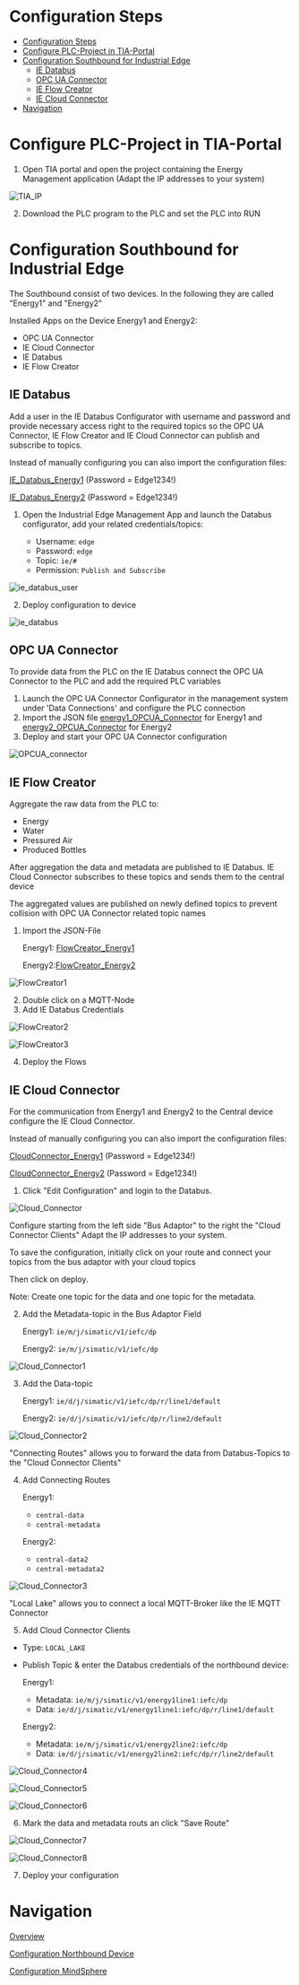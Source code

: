 # Configuration Steps
- [Configuration Steps](#configuration-steps)
- [Configure PLC-Project in TIA-Portal](#configure-plc-project-in-tia-portal)
- [Configuration Southbound for Industrial Edge](#configuration-southbound-for-industrial-edge)
  - [IE Databus](#ie-databus)
  - [OPC UA Connector](#opc-ua-connector)
  - [IE Flow Creator](#ie-flow-creator)
  - [IE Cloud Connector](#ie-cloud-connector)
- [Navigation](#navigation)
  

# Configure PLC-Project in TIA-Portal

1. Open TIA portal and open the project containing the Energy Management application (Adapt the IP addresses to your system)
   
![TIA_IP](graphics/TIA_IP.png)

2. Download the PLC program to the PLC and set the PLC into RUN
   

# Configuration Southbound for Industrial Edge

The Southbound consist of two devices. In the following they are called "Energy1" and "Energy2"

Installed Apps on the Device Energy1 and Energy2: 
  - OPC UA Connector
  - IE Cloud Connector
  - IE Databus
  - IE Flow Creator

## IE Databus

Add a user in the IE Databus Configurator with username and password and provide necessary access right to the required topics so the OPC UA Connector, IE Flow Creator and IE Cloud Connector can publish and subscribe to topics.

Instead of manually configuring you can also import the configuration files:

[IE_Databus_Energy1](../src/CentralDevice/IE-Databus.json) (Password = Edge1234!)

[IE_Databus_Energy2](../src/CentralDevice/IE-Databus.json) (Password = Edge1234!)

1. Open the Industrial Edge Management App and launch the Databus configurator, add your related credentials/topics:

   - Username: `edge`
   - Password: `edge`
   - Topic: `ie/#`
   - Permission: `Publish and Subscribe`

  ![ie_databus_user](graphics/IE_Databus_User.png)

2. Deploy configuration to device

  ![ie_databus](graphics/IE_Databus.png)


## OPC UA Connector

To provide data from the PLC on the IE Databus connect the OPC UA Connector to the PLC and add the required PLC variables

1. Launch the OPC UA Connector Configurator  in the management system under 'Data Connections' and configure the PLC connection 
2. Import the JSON file [energy1_OPCUA_Connector](../src/Device_Energy1/energy1_OPCUA_Connector.json) for Energy1 and [energy2_OPCUA_Connector](../src/Device_Energy2/energy2_OPCUA_Connector.json) for Energy2 
3. Deploy and start your OPC UA Connector configuration

  ![OPCUA_connector](graphics/OPCUA_Connector.png)

## IE Flow Creator

Aggregate the raw data from the PLC to:
- Energy
- Water
- Pressured Air
- Produced Bottles 

After aggregation the data and metadata are published to IE Databus. IE Cloud Connector subscribes to these topics and sends them to the central device 

The aggregated values are published on newly defined topics to prevent collision with OPC UA Connector related topic names

1. Import the JSON-File
  
    Energy1: [FlowCreator_Energy1](../src/Device_Energy1/FlowCreator_Energy1.json)

    Energy2:[FlowCreator_Energy2](../src/Device_Energy2/FlowCreator_Energy2.json)
  
    
  ![FlowCreator1](graphics/Flow_Creator1.png)

2. Double click on a MQTT-Node  
3. Add IE Databus Credentials
  
  ![FlowCreator2](graphics/Flow_Creator2.png)
  
    
  ![FlowCreator3](graphics/Flow_Creator3.png)

4. Deploy the Flows

## IE Cloud Connector

For the communication from Energy1 and Energy2 to the Central device configure the IE Cloud Connector. 

Instead of manually configuring you can also import the configuration files:

[CloudConnector_Energy1](../src/Device_Energy1/CloudConnector_Energy1.json) (Password = Edge1234!)

[CloudConnector_Energy2](../src/Device_Energy2/CloudConnector_Energy2.json) (Password = Edge1234!)

1. Click "Edit Configuration" and login to the Databus.

  ![Cloud_Connector](graphics/Cloud_Connector_Login.png)

Configure starting from the left side "Bus Adaptor" to the right the "Cloud Connector Clients" Adapt the IP addresses to your system.

To save the configuration, initially click on your route and connect your topics from the bus adaptor with your cloud topics 

Then click on deploy.

Note: Create one topic for the data and one topic for the metadata. 


2. Add the Metadata-topic in the Bus Adaptor Field

    Energy1: `ie/m/j/simatic/v1/iefc/dp`

    Energy2: `ie/m/j/simatic/v1/iefc/dp` 
  
      
  ![Cloud_Connector1](graphics/Cloud_Connector_Topic2.png)
  
3. Add the Data-topic
   
   Energy1:
   `ie/d/j/simatic/v1/iefc/dp/r/line1/default`
  
   Energy2:
   `ie/d/j/simatic/v1/iefc/dp/r/line2/default`
    
  ![Cloud_Connector2](graphics/Cloud_Connector_Topic1.png)

"Connecting Routes" allows you to forward the data from Databus-Topics to the "Cloud Connector Clients"

4. Add Connecting Routes
  
   Energy1:
   - `central-data` 
   - `central-metadata`
  
   Energy2:
   - `central-data2`
   - `central-metadata2`
  
    
  ![Cloud_Connector3](graphics/Cloud_Connector_Route.png)

"Local Lake" allows you to connect a local MQTT-Broker like the IE MQTT Connector 

5. Add Cloud Connector Clients
  - Type: `LOCAL_LAKE`
  
  - Publish Topic & enter the Databus credentials of the northbound device:
  
    Energy1:
    - Metadata: `ie/m/j/simatic/v1/energy1line1:iefc/dp`
    - Data: `ie/d/j/simatic/v1/energy1line1:iefc/dp/r/line1/default`
    
    Energy2:
    - Metadata: `ie/m/j/simatic/v1/energy2line2:iefc/dp`
    - Data: `ie/d/j/simatic/v1/energy2line2:iefc/dp/r/line2/default`
  
    
  ![Cloud_Connector4](graphics/Cloud_Connector_ClientStandard.png)
  

  ![Cloud_Connector5](graphics/Cloud_Connector_Client1.png)
    
      
  ![Cloud_Connector6](graphics/Cloud_Connector_Client2.png)

6. Mark the data and metadata routs an click "Save Route" 
      
        
  ![Cloud_Connector7](graphics/Cloud_Connector_Route1.png)
    
      
  ![Cloud_Connector8](graphics/Cloud_Connector_Route2.png)

7. Deploy your configuration





# Navigation

[Overview](../README.md)

[Configuration Northbound Device](install_Device_Northbound.md)

[Configuration MindSphere](install_MindSphere.md)
